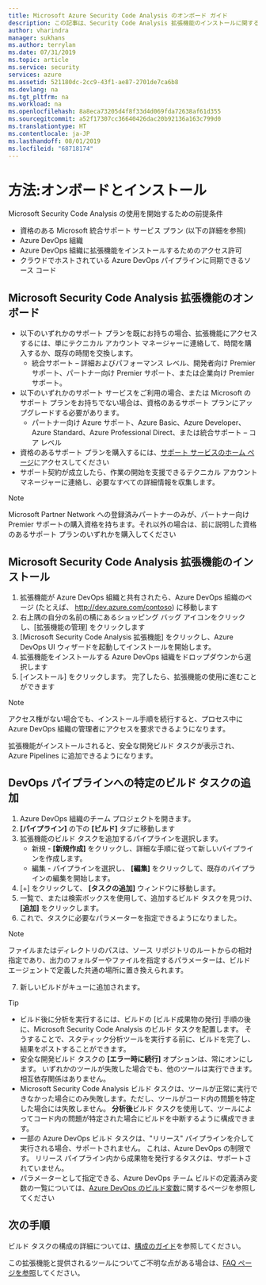 ```yaml
---
title: Microsoft Azure Security Code Analysis のオンボード ガイド
description: この記事は、Security Code Analysis 拡張機能のインストールに関するものです
author: vharindra
manager: sukhans
ms.author: terrylan
ms.date: 07/31/2019
ms.topic: article
ms.service: security
services: azure
ms.assetid: 521180dc-2cc9-43f1-ae87-2701de7ca6b8
ms.devlang: na
ms.tgt_pltfrm: na
ms.workload: na
ms.openlocfilehash: 8a8eca73205d4f8f33d4d069fda72638af61d355
ms.sourcegitcommit: a52f17307cc36640426dac20b92136a163c799d0
ms.translationtype: HT
ms.contentlocale: ja-JP
ms.lasthandoff: 08/01/2019
ms.locfileid: "68718174"
---
```

# <a name="how-to-onboarding-and-installing"></a>方法:オンボードとインストール

Microsoft Security Code Analysis の使用を開始するための前提条件
  - 資格のある Microsoft 統合サポート サービス プラン (以下の詳細を参照)
  - Azure DevOps 組織
  - Azure DevOps 組織に拡張機能をインストールするためのアクセス許可
  - クラウドでホストされている Azure DevOps パイプラインに同期できるソース コード


## <a name="onboarding-microsoft-security-code-analysis-extension"></a>Microsoft Security Code Analysis 拡張機能のオンボード

- 以下のいずれかのサポート プランを既にお持ちの場合、拡張機能にアクセスするには、単にテクニカル アカウント マネージャーに連絡して、時間を購入するか、既存の時間を交換します。
   - 統合サポート – 詳細およびパフォーマンス レベル、開発者向け Premier サポート、パートナー向け Premier サポート、または企業向け Premier サポート。
- 以下のいずれかのサポート サービスをご利用の場合、または Microsoft のサポート プランをお持ちでない場合は、資格のあるサポート プランにアップグレードする必要があります。
   - パートナー向け Azure サポート、Azure Basic、Azure Developer、Azure Standard、Azure Professional Direct、または統合サポート – コア レベル
- 資格のあるサポート プランを購入するには、[サポート サービスのホーム ページ](https://www.microsoft.com/enterprise/services/support)にアクセスしてください
- サポート契約が成立したら、作業の開始を支援できるテクニカル アカウント マネージャーに連絡し、必要なすべての詳細情報を収集します。
 
>[!NOTE]
> Microsoft Partner Network への登録済みパートナーのみが、パートナー向け Premier サポートの購入資格を持ちます。それ以外の場合は、前に説明した資格のあるサポート プランのいずれかを購入してください

## <a name="installing-microsoft-security-code-analysis-extension"></a>Microsoft Security Code Analysis 拡張機能のインストール

1. 拡張機能が Azure DevOps 組織と共有されたら、Azure DevOps 組織のページ (たとえば、 http://dev.azure.com/contoso) に移動します
2. 右上隅の自分の名前の横にあるショッピング バッグ アイコンをクリックし、[拡張機能の管理] をクリックします 
3. [Microsoft Security Code Analysis 拡張機能] をクリックし、Azure DevOps UI ウィザードを起動してインストールを開始します。
4. 拡張機能をインストールする Azure DevOps 組織をドロップダウンから選択します
5. [インストール] をクリックします。 完了したら、拡張機能の使用に進むことができます

>[!NOTE]
> アクセス権がない場合でも、インストール手順を続行すると、プロセス中に Azure DevOps 組織の管理者にアクセスを要求できるようになります。
>
拡張機能がインストールされると、安全な開発ビルド タスクが表示され、Azure Pipelines に追加できるようになります。

## <a name="adding-specific-build-tasks-to-your-devops-pipeline"></a>DevOps パイプラインへの特定のビルド タスクの追加

1. Azure DevOps 組織のチーム プロジェクトを開きます。
2. **[パイプライン]** の下の **[ビルド]** タブに移動します 
3. 拡張機能のビルド タスクを追加するパイプラインを選択します。 
   - 新規 - **[新規作成]** をクリックし、詳細な手順に従って新しいパイプラインを作成します。
   - 編集 - パイプラインを選択し、 **[編集]** をクリックして、既存のパイプラインの編集を開始します。
4. [+] をクリックして、 **[タスクの追加]** ウィンドウに移動します。
5. 一覧で、または検索ボックスを使用して、追加するビルド タスクを見つけ、 **[追加]** をクリックします。 
6. これで、タスクに必要なパラメーターを指定できるようになりました。
>[!NOTE]
>ファイルまたはディレクトリのパスは、ソース リポジトリのルートからの相対指定であり、出力のフォルダーやファイルを指定するパラメーターは、ビルド エージェントで定義した共通の場所に置き換えられます。

7. 新しいビルドがキューに追加されます。
> [!TIP]
>  - ビルド後に分析を実行するには、ビルドの [ビルド成果物の発行] 手順の後に、Microsoft Security Code Analysis のビルド タスクを配置します。 そうすることで、スタティック分析ツールを実行する前に、ビルドを完了し、結果をポストすることができます。
>  - 安全な開発ビルド タスクの **[エラー時に続行]** オプションは、常にオンにします。 いずれかのツールが失敗した場合でも、他のツールは実行できます。 相互依存関係はありません。
>  - Microsoft Security Code Analysis ビルド タスクは、ツールが正常に実行できなかった場合にのみ失敗します。ただし、ツールがコード内の問題を特定した場合には失敗しません。 **分析後**ビルド タスクを使用して、ツールによってコード内の問題が特定された場合にビルドを中断するように構成できます。
>  - 一部の Azure DevOps ビルド タスクは、"リリース" パイプラインを介して実行される場合、サポートされません。 これは、Azure DevOps の制限です。 リリース パイプライン内から成果物を発行するタスクは、サポートされていません。
>  - パラメーターとして指定できる、Azure DevOps チーム ビルドの定義済み変数の一覧については、[Azure DevOps のビルド変数](https://docs.microsoft.com/azure/devops/pipelines/build/variables?tabs=batch&view=vsts)に関するページを参照してください

## <a name="next-steps"></a>次の手順

ビルド タスクの構成の詳細については、[構成のガイド](security-code-analysis-customize.md)を参照してください。

この拡張機能と提供されるツールについてご不明な点がある場合は、[FAQ ページを参照](security-code-analysis-faq.md)してください。


